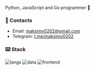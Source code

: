 Python, JavaScript and Go programmer 🤠
### :speech_balloon: Contacts 
* Email: maksimv0202@gmail.com
* Telegram: [t.me/maksimv0202](https://t.me/maksimv0202)
### :keyboard: Stack 
![langs](https://github.com/maksimv0202/maksimv0202/assets/74803544/e2ef8c07-550b-44f7-bdfc-b27f9c5aaeaf)
![data](https://github.com/maksimv0202/maksimv0202/assets/74803544/ca0b9594-5a9b-442e-896e-f431d592b344)
![frontend](https://github.com/maksimv0202/maksimv0202/assets/74803544/4138ced2-b23f-46ca-99e3-971ba8fce10b)
